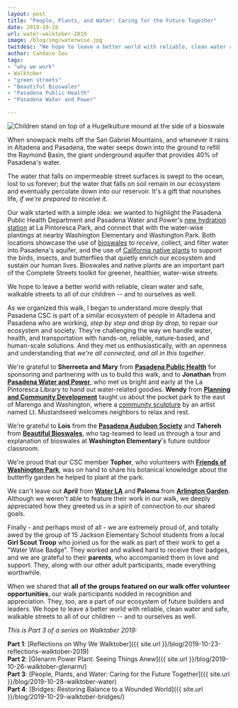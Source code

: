 ```yaml
---
layout: post
title: "People, Plants, and Water: Caring for the Future Together"
date: 2019-10-28
url: water-walktober-2019
image: /blog/img/waterwise.jpg
twitdesc: "We hope to leave a better world with reliable, clean water and safe, walkable streets to all of our children -- and to ourselves as well."
author: Candace Seu
tags:
- "why we work"
- Walktober
- "green streets"
- "Beautiful Bioswales"
- "Pasadena Public Health"
- "Pasadena Water and Power"

---
```

<img class="img-fluid" alt="Children stand on top of a Hugelkulture mound at the side of a bioswale" src="{{ site.url }}/blog/img/waterwise.jpg" />

When snowpack melts off the San Gabriel Mountains, and whenever it rains in Altadena and Pasadena, the water seeps down into the ground to refill the Raymond Basin, the giant underground aquifer that provides 40% of Pasadena's water. 

The water that falls on impermeable street surfaces is swept to the ocean, lost to us forever; but the water that falls on soil remain in our ecosystem and eventually percolate down into our reservoir. It's a gift that nourishes life, *if we're prepared to receive it*.

Our walk started with a simple idea: we wanted to highlight the Pasadena Public Health Department and Pasadena Water and Power's [new hydration station](https://ww5.cityofpasadena.net/water-and-power/hydration-stations/) at La Pintoresca Park, and connect that with the water-wise plantings at nearby Washington Elementary and Washington Park. Both locations showcase the use of [bioswales](https://nacto.org/publication/urban-street-design-guide/street-design-elements/stormwater-management/bioswales/) to *receive*, collect, and filter water into Pasadena's aquifer, and the use of [California native plants](https://theodorepayne.org/) to support the birds, insects, and butterflies that quietly enrich our ecosystem and sustain our human lives. Bioswales and native plants are an important part of the Complete Streets toolkit for greener, healthier, water-wise streets.

<div class="pulledquote">We hope to leave a better world with reliable, clean water and safe, walkable streets to all of our children -- and to ourselves as well.</div>


As we organized this walk, I began to understand more deeply that Pasadena CSC is part of a similar ecosystem of people in Altadena and Pasadena who are working, *step by step and drop by drop*, to repair our ecosystem and society. They're challenging the way we handle water, health, and transportation with hands-on, reliable, nature-based, and human-scale solutions. And they met us enthusiastically, with an openness and understanding that *we're all connected, and all in this together*.

We're grateful to **Sherreeta and Mary** from **[Pasadena Public Health](https://www.cityofpasadena.net/public-health/)** for sponsoring and partnering with us to build this walk, and to **Jonathan** from **[Pasadena Water and Power](https://ww5.cityofpasadena.net/water-and-power/)**, who met us bright and early at the La Pintoresca Library to hand out water-related goodies. **Wendy** from **[Planning and Community Development](https://ww5.cityofpasadena.net/planning/)** taught us about the pocket park to the east of Marengo and Washington, where a [community sculpture](http://ww2.cityofpasadena.net/arts/artsSearch/artsDetail.asp?id=ART2012-00009) by an artist named Lt. Mustardseed welcomes neighbors to relax and rest.

We're grateful to **Lois** from the **[Pasadena Audubon Society](http://www.pasadenaaudubon.org/)** and **Tahereh** from **[Beautiful Bioswales](http://bioswale.org/)**, who tag-teamed to lead us through a tour and explanation of bioswales at **Washington Elementary**'s future outdoor classroom.

We're proud that our CSC member **Topher**, who volunteers with **[Friends of Washington Park](https://www.facebook.com/WashingtonParkPasadena)**, was on hand to share his botanical knowledge about the butterfly garden he helped to plant at the park.

We can't leave out **April** from **[Water LA](https://www.waterla.org)** and **Paloma** from **[Arlington Garden](https://www.arlingtongardenpasadena.com/)**. Although we weren't able to feature their work in our walk, we deeply appreciated how they greeted us in a spirit of connection to our shared goals.

Finally - and perhaps most of all - we are extremely proud of, and totally awed by the group of 15 Jackson Elementary School students from a local **Girl Scout Troop** who joined us for the walk as part of their work to get a "Water Wise Badge". They worked and walked hard to receive their badges, and we are grateful to their **parents**, who accompanied them in love and support. They, along with our other adult participants, made everything worthwhile.

When we shared that **all of the groups featured on our walk offer volunteer opportunities**, our walk participants nodded in recognition and appreciation. They, too, are a part of our ecosystem of future builders and leaders. We hope to leave a better world with reliable, clean water and safe, walkable streets to all of our children -- and to ourselves as well.

*This is Part 3 of a series on Walktober 2019:*

**Part 1**: [Reflections on Why We Walktober]({{ site.url }}/blog/2019-10-23-reflections-walktober-2019)  
**Part 2**: [Glenarm Power Plant: Seeing Things Anew]({{ site.url }}/blog/2019-10-26-walktober-glenarm/)  
**Part 3**: [People, Plants, and Water: Caring for the Future Together]({{ site.url }}/blog/2019-10-28-walktober-water)  
**Part 4**: [Bridges: Restoring Balance to a Wounded World]({{ site.url }}/blog/2019-10-29-walktober-bridges/)